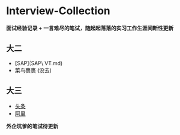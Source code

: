 # Interview-Collection
**面试经验记录 + 一言难尽的笔试，随起起落落的实习工作生涯间断性更新**



## 大二

- [SAP](SAP\ VT.md)
- 菜鸟裹裹 (没去)



## 大三

- [头条](头条.md)
- [阿里](阿里_蚂蚁金服.md)



**外企坑爹的笔试待更新**

